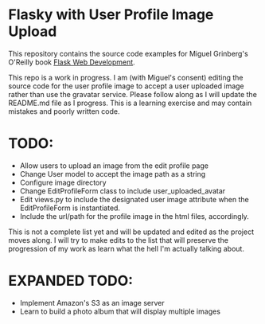 Flasky with User Profile Image Upload
======

This repository contains the source code examples for Miguel Grinberg's O'Reilly book [Flask Web Development](http://www.flaskbook.com).

This repo is a work in progress. I am (with Miguel's consent) editing the source code for the user profile image to accept a user uploaded image rather than use the gravatar service. Please follow along as I will update the README.md file as I progress. This is a learning exercise and may contain mistakes and poorly written code. 

TODO:
====
*	Allow users to upload an image from the edit profile page
*	Change User model to accept the image path as a string
*	Configure image directory
*	Change EditProfileForm class to include user_uploaded_avatar
*	Edit views.py to include the designated user image attribute when the EditProfileForm is instantiated.
*	Include the url/path for the profile image in the html files, accordingly.


This is not a complete list yet and will be updated and edited as the project moves along. I will try to make edits to the list that will preserve the progression of my work as learn what the hell I'm actually talking about. 

EXPANDED TODO:
=======
*	Implement Amazon's S3 as an image server
*	Learn to build a photo album that will display multiple images

